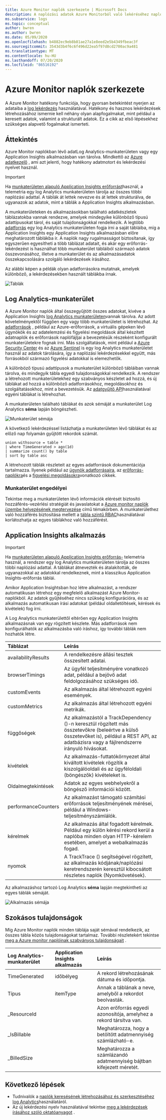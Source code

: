 ```yaml
---
title: Azure Monitor naplók szerkezete | Microsoft Docs
description: A naplózási adatok Azure Monitorból való lekéréséhez naplózási lekérdezés szükséges.  Ez a cikk azt ismerteti, hogyan használhatók az új naplók a Azure Monitorban, és olyan fogalmakat tartalmaz, amelyeket meg kell értenie, mielőtt újat hozna létre.
ms.subservice: logs
ms.topic: conceptual
author: bwren
ms.author: bwren
ms.date: 05/09/2020
ms.openlocfilehash: b4882ec9eb8b81ae27a1e8eed2e5b4349fbeac3f
ms.sourcegitcommit: 3543d3b4f6c6f496d22ea5f97d8cd2700ac9a481
ms.translationtype: MT
ms.contentlocale: hu-HU
ms.lasthandoff: 07/20/2020
ms.locfileid: "86516192"
---
```

# <a name="structure-of-azure-monitor-logs"></a>Azure Monitor naplók szerkezete
A Azure Monitor hatékony funkciója, hogy gyorsan betekintést nyerjen az adataiba a [log lekérdezés](log-query-overview.md) használatával. Hatékony és hasznos lekérdezések létrehozásához ismernie kell néhány olyan alapfogalmakat, mint például a keresett adatok, valamint a strukturált adatok. Ez a cikk az első lépésekhez szükséges alapvető fogalmakat ismerteti.

## <a name="overview"></a>Áttekintés
Azure Monitor naplókban lévő adatLog Analytics-munkaterületen vagy egy Application Insights alkalmazásban van tárolva. Mindkettő az [Azure adatkezelő](/azure/data-explorer/) , ami azt jelenti, hogy hatékony adatmotort és lekérdezési nyelvet használ.

> [!IMPORTANT]
> Ha [munkaterületen alapuló Application Insights erőforrást](../app/create-workspace-resource.md)használ, a telemetria egy log Analytics munkaterületen tárolja az összes többi naplózási adattal. A táblák át lettek nevezve és át lettek strukturálva, de ugyanazok az adatok, mint a táblák a Application Insights alkalmazásban.

A munkaterületeken és alkalmazásokban található adatkészletek táblázatokba vannak rendezve, amelyek mindegyike különböző típusú adattípusokat tárol, és saját tulajdonságokkal rendelkezik. A legtöbb [adatforrás](../platform/data-sources.md) egy log Analytics munkaterületen fogja írni a saját tábláiba, míg a Application Insights egy Application Insights alkalmazásban előre meghatározott táblákba ír. A naplók nagy rugalmasságot biztosítanak, így egyszerűen egyesítheti a több táblázat adatait, és akár egy erőforrás-lekérdezést is használhat több munkaterület tábláiból származó adatok összevonásához, illetve a munkaterület és az alkalmazásadatok összekapcsolására szolgáló lekérdezések írásához.

Az alábbi képen a példák olyan adatforrásokra mutatnak, amelyek különböző, a lekérdezésekben használt táblákba írnak.

![Táblák](media/logs-structure/queries-tables.png)

## <a name="log-analytics-workspace"></a>Log Analytics-munkaterület
A Azure Monitor naplók által összegyűjtött összes adatokat, kivéve a Application Insights [log Analytics munkaterületen](../platform/manage-access.md)vannak tárolva. Az adott követelményektől függően egy vagy több munkaterületet is létrehozhat. Az [adatforrások](../platform/data-sources.md) , például az Azure-erőforrások, a virtuális gépeken lévő ügynökök és az adatelemzési és figyelési megoldások által készített adatnaplók és erőforrások naplófájljai a bevezetésük részeként konfigurált munkaterületekre fognak írni. Más szolgáltatások, mint például a [Azure Security Center](../../security-center/index.yml) és az [Azure Sentinel](../../sentinel/index.yml) is egy log Analytics munkaterületet használ az adatok tárolására, így a naplózási lekérdezésekkel együtt, más forrásokból származó figyelési adatokkal is elemezhetők.

A különböző típusú adattípusok a munkaterület különböző tábláiban vannak tárolva, és mindegyik tábla egyedi tulajdonságokkal rendelkezik. A rendszer a létrehozott munkaterületekhez egy szabványos készletet ad hozzá, és új táblákat ad hozzá a különböző adatforrásokhoz, megoldásokhoz és szolgáltatásokhoz, mint a bevezetésük. Az [adatgyűjtő API](../platform/data-collector-api.md)használatával egyéni táblákat is létrehozhat.

A munkaterületen található táblákat és azok sémáját a munkaterület Log Analytics **séma** lapján böngészheti.

![Munkaterület sémája](media/scope/workspace-schema.png)

A következő lekérdezéssel listázhatja a munkaterületen lévő táblákat és az előző nap folyamán gyűjtött rekordok számát. 

```Kusto
union withsource = table * 
| where TimeGenerated > ago(1d)
| summarize count() by table
| sort by table asc
```
A létrehozott táblák részleteit az egyes adatforrások dokumentációja tartalmazza. Ilyenek például az [ügynök adatforrásaira](../platform/agent-data-sources.md), az [erőforrás-naplókra](../platform/resource-logs-schema.md)és a [figyelési megoldásokra](../monitor-reference.md)vonatkozó cikkek.

### <a name="workspace-permissions"></a>Munkaterület engedélyei
Tekintse meg a munkaterületen lévő információk elérését biztosító hozzáférés-vezérlési stratégiát és javaslatokat a [Azure monitor naplók üzembe helyezésének megtervezése](../platform/design-logs-deployment.md) című témakörben. A munkaterülethez való hozzáférés biztosítása mellett a [tábla szintű RBAC](../platform/manage-access.md#table-level-rbac)használatával korlátozhatja az egyes táblákhoz való hozzáférést.

## <a name="application-insights-application"></a>Application Insights alkalmazás

> [!IMPORTANT]
> Ha [munkaterületen alapuló Application Insights erőforrás-](../app/create-workspace-resource.md) telemetria használ, a rendszer egy log Analytics munkaterületen tárolja az összes többi naplózási adattal. A táblákat átnevezték és átalakították, de ugyanazokkal az adatokkal rendelkeznek, mint a klasszikus Application Insights-erőforrás táblái.

Amikor Application Insightsban hoz létre alkalmazást, a rendszer automatikusan létrehoz egy megfelelő alkalmazást Azure Monitor-naplókból. Az adatok gyűjtéséhez nincs szükség konfigurációra, és az alkalmazás automatikusan írási adatokat (például oldalletöltések, kérések és kivételek) fog írni.

A Log Analytics munkaterülettől eltérően egy Application Insights alkalmazásnak van egy rögzített készlete. Más adatforrások nem konfigurálhatók az alkalmazásba való íráshoz, így további táblák nem hozhatók létre. 

| Táblázat | Leírás | 
|:---|:---|
| availabilityResults | A rendelkezésre állási tesztek összesített adatai. |
| browserTimings      | Az ügyfél teljesítményére vonatkozó adat, például a bejövő adat feldolgozásához szükséges idő. |
| customEvents        | Az alkalmazás által létrehozott egyéni események. |
| customMetrics       | Az alkalmazás által létrehozott egyéni metrikák. |
| függőségek        | Az alkalmazástól a TrackDependency ()-n keresztül rögzített más összetevőkre (beleértve a külső összetevőket is), például a REST API, az adatbázisra vagy a fájlrendszerre irányuló hívásokat. |
| kivételek          | Az alkalmazás-futtatókörnyezet által kiváltott kivételek rögzítik a kiszolgálóoldali és az ügyféloldali (böngészők) kivételeket is.|
| Oldalmegtekintések           | Adatok az egyes webhelyekről a böngésző információi között. |
| performanceCounters | Az alkalmazást támogató számítási erőforrások teljesítményének mérései, például a Windows-teljesítményszámlálók. |
| kérelmek            | Az alkalmazás által fogadott kérelmek. Például egy külön kérési rekord kerül a naplóba minden olyan HTTP-kérelem esetében, amelyet a webalkalmazás fogad.  |
| nyomok              | A TrackTrace () segítségével rögzített, az alkalmazás kódjának/naplózási keretrendszerén keresztül kibocsátott részletes naplók (Nyomkövetések). |

Az alkalmazáshoz tartozó Log Analytics **séma** lapján megtekintheti az egyes táblák sémáját.

![Alkalmazás sémája](media/scope/application-schema.png)

## <a name="standard-properties"></a>Szokásos tulajdonságok
Míg Azure Monitor naplók minden táblája saját sémával rendelkezik, az összes tábla közös tulajdonságokat tartalmaz. További részletekért tekintse [meg a Azure monitor naplóinak szabványos tulajdonságait](../platform/log-standard-properties.md) .

| Log Analytics-munkaterület | Application Insights alkalmazás | Leírás |
|:---|:---|:---|
| TimeGenerated | időbélyeg  | A rekord létrehozásának dátuma és időpontja. |
| Típus          | itemType   | Annak a táblának a neve, amelyből a rekordot beolvasták. |
| _ResourceId   |            | Azon erőforrás egyedi azonosítója, amelyhez a rekord társítva van. |
| _IsBillable   |            | Meghatározza, hogy a betöltött adatmennyiség számlázható-e. |
| _BilledSize   |            | Meghatározza a számlázandó adatmennyiség bájtban kifejezett méretét. |

## <a name="next-steps"></a>Következő lépések
- Tudnivalók a [naplók keresésének létrehozásához és szerkesztéséhez log Analytics](./log-query-overview.md)használatáról.
- Az új lekérdezési nyelv használatával tekintse [meg a lekérdezések írásához szóló oktatóanyagot](../log-query/get-started-queries.md) .
